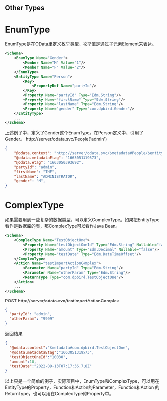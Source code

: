 ## Other Types ##
# EnumType
EnumType是在OData里定义枚举类型，枚举值是通过子元素Element来表达。

```xml
<Schema>
    <EnumType Name="Gender">
        <Member Name="M" Value="1"/>
        <Member Name="F" Value="2"/>
    </EnumType>
    <EntityType Name="Person">
        <Key>
            <PropertyRef Name="partyId"/>
        </Key>
        <Property Name="partyId" Type="Edm.String"/>
        <Property Name="firstName" Type="Edm.String"/>
        <Property Name="lastName" Type="Edm.String"/>
        <Property Name="gender" Type="com.dpbird.Gender"/>
    </EntityType>
    ...
</Schema>
```
上述例子中，定义了Gender这个EnumType。在Person定义中，引用了Gender。
http://server/odata.svc/People('admin')
```json
{
    "@odata.context": "http://server/odata.svc/$metadata#People/$entity",
    "@odata.metadataEtag": "1663051319573",
    "@odata.etag": "1663050393692",
    "partyId": "admin",
    "firstName": "THE",
    "lastName": "ADMINISTRATOR",
    "gender": "M",
}
```

# ComplexType
如果需要用到一些复杂的数据类型，可以定义ComplexType。如果把EntityType看作是数据库的表，那ComplexType可以看作Java Bean。
```xml
<Schema>
    <ComplexType Name="TestObjectOne">
        <Property Name="testObjectOneId" Type="Edm.String" Nullable="false"/>
        <Property Name="amount" Type="Edm.Decimal" Nullable="false"/>
        <Property Name="testDate" Type="Edm.DateTimeOffset"/>
    </ComplexType>
    <Action Name="testImportActionComplex">
        <Parameter Name="partyId" Type="Edm.String"/>
        <Parameter Name="otherParam" Type="Edm.String"/>
        <ReturnType Type="com.dpbird.TestObjectOne"/>
    </Action>
    ...
</Schema>
```
POST http://server/odata.svc/testImportActionComplex
```json
{
  "partyId": "admin",
  "otherParam": "9999"
}
```
返回结果
```json
{
  "@odata.context":"$metadata#com.dpbird.TestObjectOne",
  "@odata.metadataEtag":"1663051319573",
  "testObjectOneId":"10030",
  "amount":10,
  "testDate":"2022-09-13T07:17:36.718Z"
}
```
以上只是一个简单的例子，实际项目中，EnumType和ComplexType，可以用在EntityType的Property，Function和Action的Parameter，Function和Action
的ReturnType，也可以用在ComplexType的Property中。
